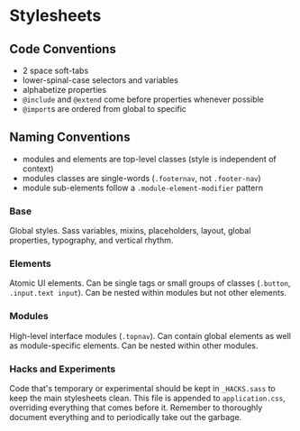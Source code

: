 # Stylesheets

## Code Conventions

* 2 space soft-tabs
* lower-spinal-case selectors and variables
* alphabetize properties
* `@include` and `@extend` come before properties whenever possible
* `@import`s are ordered from global to specific

## Naming Conventions

* modules and elements are top-level classes (style is independent of context)
* modules classes are single-words (`.footernav`, not `.footer-nav`)
* module sub-elements follow a `.module-element-modifier` pattern

### Base

Global styles. Sass variables, mixins, placeholders, layout, global properties,
typography, and vertical rhythm.

### Elements

Atomic UI elements. Can be single tags or small groups of classes (`.button`,
`.input.text input`). Can be nested within modules but not other elements.

### Modules

High-level interface modules (`.topnav`). Can contain global elements as well
as module-specific elements. Can be nested within other modules.

### Hacks and Experiments

Code that's temporary or experimental should be kept in `_HACKS.sass` to keep
the main stylesheets clean. This file is appended to `application.css`,
overriding everything that comes before it. Remember to thoroughly document
everything and to periodically take out the garbage.
